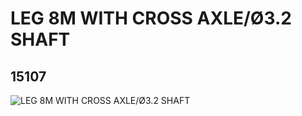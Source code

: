# LEG 8M WITH CROSS AXLE/Ø3.2 SHAFT
## 15107
![LEG 8M WITH CROSS AXLE/Ø3.2 SHAFT](https://lc-www-live-s.legocdn.com/media/bricks/5/2/6064988.jpg)